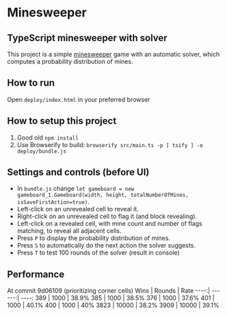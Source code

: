 # Minesweeper
## TypeScript minesweeper with solver

This project is a simple [minesweeper](https://en.wikipedia.org/wiki/Minesweeper_(video_game)) game with an automatic solver, which computes a probability distribution of mines.

## How to run
Open `deploy/index.html` in your preferred browser

## How to setup this project
1. Good old `npm install`
1. Use Browserify to build:
`browserify src/main.ts -p [ tsify ] -o deploy/bundle.js`

## Settings and controls (before UI)
* In `bundle.js` change `let gameboard = new gameboard_1.Gameboard(width, height, totalNumberOfMines, isSaveFirstAction=true)`.
* Left-click on an unrevealed cell to reveal it.
* Right-click on an unrevealed cell to flag it (and block revealing).
* Left-click on a revealed cell, with mine count and number of flags matching, to reveal all adjacent cells.
* Press `P` to display the probability distribution of mines.
* Press `S` to automatically do the next action the solver suggests.
* Press `T` to test 100 rounds of the solver (result in console)

## Performance
At commit 9d06109 (prioritizing corner cells)
Wins | Rounds | Rate
----:| ------:| ----:
389  |   1000 | 38.9%
385  |   1000 | 38.5%
376  |   1000 | 37.6%
401  |   1000 | 40.1%
400  |   1000 |   40%
3823 |  10000 | 38.2%
3909 |  10000 | 39.1%
